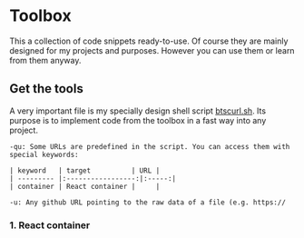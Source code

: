 # Toolbox

This a collection of code snippets ready-to-use. Of course they are mainly designed for my projects and purposes. However you can use them or learn from them anyway.

## Get the tools

A very important file is my specially design shell script [btscurl.sh](../toolbox/btscurl.sh). Its purpose is to implement code from the toolbox in a fast way into any project.

    -qu: Some URLs are predefined in the script. You can access them with special keywords:

    | keyword   | target          | URL |
    | --------- |:-----------------:|:-----:|
    | container | React container |     |

    -u: Any github URL pointing to the raw data of a file (e.g. https://

### 1. React container


